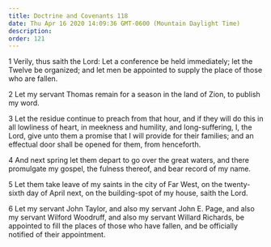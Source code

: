 ```yaml
---
title: Doctrine and Covenants 118
date: Thu Apr 16 2020 14:09:36 GMT-0600 (Mountain Daylight Time)
description: 
order: 121
---
```


<p>
  1 Verily, thus saith the Lord: Let a conference be held immediately; let the
  Twelve be organized; and let men be appointed to supply the place of those who
  are fallen.
</p>
<p>
  2 Let my servant Thomas remain for a season in the land of Zion, to publish my
  word.
</p>
<p>
  3 Let the residue continue to preach from that hour, and if they will do this
  in all lowliness of heart, in meekness and humility, and long-suffering, I,
  the Lord, give unto them a promise that I will provide for their families; and
  an effectual door shall be opened for them, from henceforth.
</p>
<p>
  4 And next spring let them depart to go over the great waters, and there
  promulgate my gospel, the fulness thereof, and bear record of my name.
</p>
<p>
  5 Let them take leave of my saints in the city of Far West, on the
  twenty-sixth day of April next, on the building-spot of my house, saith the
  Lord.
</p>
<p>
  6 Let my servant John Taylor, and also my servant John&#xA0;E. Page, and also
  my servant Wilford Woodruff, and also my servant Willard Richards, be
  appointed to fill the places of those who have fallen, and be officially
  notified of their appointment.
</p>
